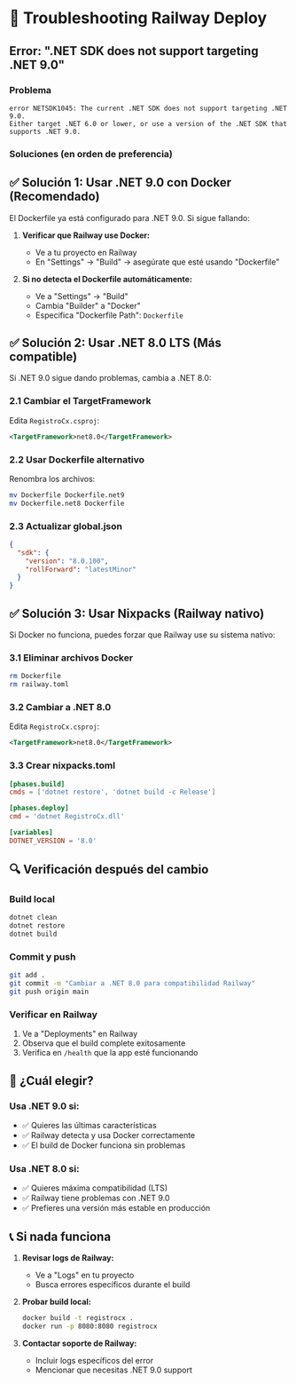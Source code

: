 # 🔧 Troubleshooting Railway Deploy

## Error: ".NET SDK does not support targeting .NET 9.0"

### Problema
```
error NETSDK1045: The current .NET SDK does not support targeting .NET 9.0. 
Either target .NET 6.0 or lower, or use a version of the .NET SDK that supports .NET 9.0.
```

### Soluciones (en orden de preferencia)

## ✅ Solución 1: Usar .NET 9.0 con Docker (Recomendado)
El Dockerfile ya está configurado para .NET 9.0. Si sigue fallando:

1. **Verificar que Railway use Docker:**
   - Ve a tu proyecto en Railway
   - En "Settings" → "Build" → asegúrate que esté usando "Dockerfile"

2. **Si no detecta el Dockerfile automáticamente:**
   - Ve a "Settings" → "Build" 
   - Cambia "Builder" a "Docker"
   - Especifica "Dockerfile Path": `Dockerfile`

## ✅ Solución 2: Usar .NET 8.0 LTS (Más compatible)

Si .NET 9.0 sigue dando problemas, cambia a .NET 8.0:

### 2.1 Cambiar el TargetFramework
Edita `RegistroCx.csproj`:
```xml
<TargetFramework>net8.0</TargetFramework>
```

### 2.2 Usar Dockerfile alternativo
Renombra los archivos:
```bash
mv Dockerfile Dockerfile.net9
mv Dockerfile.net8 Dockerfile
```

### 2.3 Actualizar global.json
```json
{
  "sdk": {
    "version": "8.0.100",
    "rollForward": "latestMinor"
  }
}
```

## ✅ Solución 3: Usar Nixpacks (Railway nativo)

Si Docker no funciona, puedes forzar que Railway use su sistema nativo:

### 3.1 Eliminar archivos Docker
```bash
rm Dockerfile
rm railway.toml
```

### 3.2 Cambiar a .NET 8.0
Edita `RegistroCx.csproj`:
```xml
<TargetFramework>net8.0</TargetFramework>
```

### 3.3 Crear nixpacks.toml
```toml
[phases.build]
cmds = ['dotnet restore', 'dotnet build -c Release']

[phases.deploy]
cmd = 'dotnet RegistroCx.dll'

[variables]
DOTNET_VERSION = '8.0'
```

## 🔍 Verificación después del cambio

### Build local
```bash
dotnet clean
dotnet restore
dotnet build
```

### Commit y push
```bash
git add .
git commit -m "Cambiar a .NET 8.0 para compatibilidad Railway"
git push origin main
```

### Verificar en Railway
1. Ve a "Deployments" en Railway
2. Observa que el build complete exitosamente
3. Verifica en `/health` que la app esté funcionando

## 🎯 ¿Cuál elegir?

### Usa .NET 9.0 si:
- ✅ Quieres las últimas características
- ✅ Railway detecta y usa Docker correctamente
- ✅ El build de Docker funciona sin problemas

### Usa .NET 8.0 si:
- ✅ Quieres máxima compatibilidad (LTS)
- ✅ Railway tiene problemas con .NET 9.0
- ✅ Prefieres una versión más estable en producción

## 📞 Si nada funciona

1. **Revisar logs de Railway:**
   - Ve a "Logs" en tu proyecto
   - Busca errores específicos durante el build

2. **Probar build local:**
   ```bash
   docker build -t registrocx .
   docker run -p 8080:8080 registrocx
   ```

3. **Contactar soporte de Railway:**
   - Incluir logs específicos del error
   - Mencionar que necesitas .NET 9.0 support